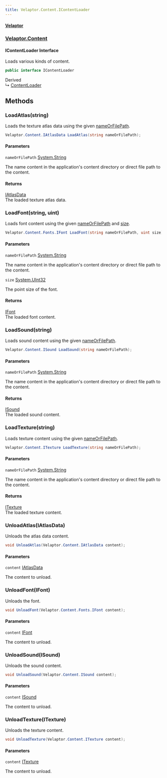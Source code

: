 ```yaml
---
title: Velaptor.Content.IContentLoader
---
```


#### [Velaptor](Namespaces.md 'Velaptor Namespaces')
### [Velaptor.Content](Velaptor.Content.md 'Velaptor.Content')

#### IContentLoader Interface

Loads various kinds of content.

```csharp
public interface IContentLoader
```

Derived  
&#8627; [ContentLoader](Velaptor.Content.ContentLoader.md 'Velaptor.Content.ContentLoader')
## Methods

<a name='Velaptor.Content.IContentLoader.LoadAtlas(string)'></a>

### LoadAtlas(string) 

Loads the texture atlas data using the given [nameOrFilePath](Velaptor.Content.IContentLoader.md#Velaptor.Content.IContentLoader.LoadAtlas(string).nameOrFilePath 'Velaptor.Content.IContentLoader.LoadAtlas(string).nameOrFilePath').

```csharp
Velaptor.Content.IAtlasData LoadAtlas(string nameOrFilePath);
```
#### Parameters

<a name='Velaptor.Content.IContentLoader.LoadAtlas(string).nameOrFilePath'></a>

`nameOrFilePath` [System.String](https://docs.microsoft.com/en-us/dotnet/api/System.String 'System.String')

The name content in the application's content directory or direct file path to the content.

#### Returns
[IAtlasData](Velaptor.Content.IAtlasData.md 'Velaptor.Content.IAtlasData')  
The loaded texture atlas data.

<a name='Velaptor.Content.IContentLoader.LoadFont(string,uint)'></a>

### LoadFont(string, uint) 

Loads font content using the given [nameOrFilePath](Velaptor.Content.IContentLoader.md#Velaptor.Content.IContentLoader.LoadFont(string,uint).nameOrFilePath 'Velaptor.Content.IContentLoader.LoadFont(string, uint).nameOrFilePath') and [size](Velaptor.Content.IContentLoader.md#Velaptor.Content.IContentLoader.LoadFont(string,uint).size 'Velaptor.Content.IContentLoader.LoadFont(string, uint).size').

```csharp
Velaptor.Content.Fonts.IFont LoadFont(string nameOrFilePath, uint size);
```
#### Parameters

<a name='Velaptor.Content.IContentLoader.LoadFont(string,uint).nameOrFilePath'></a>

`nameOrFilePath` [System.String](https://docs.microsoft.com/en-us/dotnet/api/System.String 'System.String')

The name content in the application's content directory or direct file path to the content.

<a name='Velaptor.Content.IContentLoader.LoadFont(string,uint).size'></a>

`size` [System.UInt32](https://docs.microsoft.com/en-us/dotnet/api/System.UInt32 'System.UInt32')

The point size of the font.

#### Returns
[IFont](Velaptor.Content.Fonts.IFont.md 'Velaptor.Content.Fonts.IFont')  
The loaded font content.

<a name='Velaptor.Content.IContentLoader.LoadSound(string)'></a>

### LoadSound(string) 

Loads sound content using the given [nameOrFilePath](Velaptor.Content.IContentLoader.md#Velaptor.Content.IContentLoader.LoadSound(string).nameOrFilePath 'Velaptor.Content.IContentLoader.LoadSound(string).nameOrFilePath').

```csharp
Velaptor.Content.ISound LoadSound(string nameOrFilePath);
```
#### Parameters

<a name='Velaptor.Content.IContentLoader.LoadSound(string).nameOrFilePath'></a>

`nameOrFilePath` [System.String](https://docs.microsoft.com/en-us/dotnet/api/System.String 'System.String')

The name content in the application's content directory or direct file path to the content.

#### Returns
[ISound](Velaptor.Content.ISound.md 'Velaptor.Content.ISound')  
The loaded sound content.

<a name='Velaptor.Content.IContentLoader.LoadTexture(string)'></a>

### LoadTexture(string) 

Loads texture content using the given [nameOrFilePath](Velaptor.Content.IContentLoader.md#Velaptor.Content.IContentLoader.LoadTexture(string).nameOrFilePath 'Velaptor.Content.IContentLoader.LoadTexture(string).nameOrFilePath').

```csharp
Velaptor.Content.ITexture LoadTexture(string nameOrFilePath);
```
#### Parameters

<a name='Velaptor.Content.IContentLoader.LoadTexture(string).nameOrFilePath'></a>

`nameOrFilePath` [System.String](https://docs.microsoft.com/en-us/dotnet/api/System.String 'System.String')

The name content in the application's content directory or direct file path to the content.

#### Returns
[ITexture](Velaptor.Content.ITexture.md 'Velaptor.Content.ITexture')  
The loaded texture content.

<a name='Velaptor.Content.IContentLoader.UnloadAtlas(Velaptor.Content.IAtlasData)'></a>

### UnloadAtlas(IAtlasData) 

Unloads the atlas data content.

```csharp
void UnloadAtlas(Velaptor.Content.IAtlasData content);
```
#### Parameters

<a name='Velaptor.Content.IContentLoader.UnloadAtlas(Velaptor.Content.IAtlasData).content'></a>

`content` [IAtlasData](Velaptor.Content.IAtlasData.md 'Velaptor.Content.IAtlasData')

The content to unload.

<a name='Velaptor.Content.IContentLoader.UnloadFont(Velaptor.Content.Fonts.IFont)'></a>

### UnloadFont(IFont) 

Unloads the font.

```csharp
void UnloadFont(Velaptor.Content.Fonts.IFont content);
```
#### Parameters

<a name='Velaptor.Content.IContentLoader.UnloadFont(Velaptor.Content.Fonts.IFont).content'></a>

`content` [IFont](Velaptor.Content.Fonts.IFont.md 'Velaptor.Content.Fonts.IFont')

The content to unload.

<a name='Velaptor.Content.IContentLoader.UnloadSound(Velaptor.Content.ISound)'></a>

### UnloadSound(ISound) 

Unloads the sound content.

```csharp
void UnloadSound(Velaptor.Content.ISound content);
```
#### Parameters

<a name='Velaptor.Content.IContentLoader.UnloadSound(Velaptor.Content.ISound).content'></a>

`content` [ISound](Velaptor.Content.ISound.md 'Velaptor.Content.ISound')

The content to unload.

<a name='Velaptor.Content.IContentLoader.UnloadTexture(Velaptor.Content.ITexture)'></a>

### UnloadTexture(ITexture) 

Unloads the texture content.

```csharp
void UnloadTexture(Velaptor.Content.ITexture content);
```
#### Parameters

<a name='Velaptor.Content.IContentLoader.UnloadTexture(Velaptor.Content.ITexture).content'></a>

`content` [ITexture](Velaptor.Content.ITexture.md 'Velaptor.Content.ITexture')

The content to unload.
